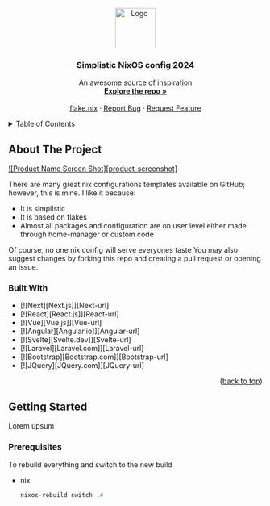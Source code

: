 

<!-- PROJECT LOGO -->
<br />
<div align="center">
  <a href="https://github.com/Ogglord/nix">
    <img src="images/logo.png" alt="Logo" width="80" height="80">
  </a>

  <h3 align="center">Simplistic NixOS config 2024</h3>

  <p align="center">
    An awesome source of inspiration
    <br />
    <a href="https://github.com/Ogglord/nix/blob/main/"><strong>Explore the repo »</strong></a>
    <br />
    <br />
    <a href="https://github.com/Ogglord/nix/blob/main/flake.nix">flake.nix</a>
    ·
    <a href="https://github.com/Ogglord/nix/issues">Report Bug</a>
    ·
    <a href="https://github.com/Ogglord/nix/issues">Request Feature</a>
  </p>
</div>



<!-- TABLE OF CONTENTS -->
<details>
  <summary>Table of Contents</summary>
  <ol>
    <li>
      <a href="#about-the-project">About The Project</a>
      <ul>
        <li><a href="#built-with">Built With</a></li>
      </ul>
    </li>
    <li>
      <a href="#getting-started">Getting Started</a>
      <ul>
        <li><a href="#prerequisites">Prerequisites</a></li>
        <li><a href="#installation">Installation</a></li>
      </ul>
    </li>
    <li><a href="#usage">Usage</a></li>
    <li><a href="#roadmap">Todo</a></li>
    <li><a href="#license">License</a></li>
    <li><a href="#contact">Contact</a></li>
    <li><a href="#acknowledgments">Acknowledgments</a></li>
  </ol>
</details>



<!-- ABOUT THE PROJECT -->
## About The Project

[![Product Name Screen Shot][product-screenshot]](https://example.com)

There are many great nix configurations templates available on GitHub; however, this is mine.
I like it because:
* It is simplistic
* It is based on flakes
* Almost all packages and configuration are on user level either made through home-manager or custom code

Of course, no one nix config will serve everyones taste You may also suggest changes by forking this repo and creating a pull request or opening an issue. 

### Built With

* [![Next][Next.js]][Next-url]
* [![React][React.js]][React-url]
* [![Vue][Vue.js]][Vue-url]
* [![Angular][Angular.io]][Angular-url]
* [![Svelte][Svelte.dev]][Svelte-url]
* [![Laravel][Laravel.com]][Laravel-url]
* [![Bootstrap][Bootstrap.com]][Bootstrap-url]
* [![JQuery][JQuery.com]][JQuery-url]

<p align="right">(<a href="#readme-top">back to top</a>)</p>



<!-- GETTING STARTED -->
## Getting Started

Lorem upsum

### Prerequisites

To rebuild everything and switch to the new build
* nix
  ```nix
  nixos-rebuild switch .#
  ```
